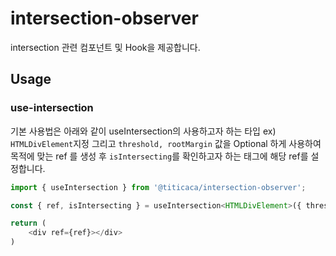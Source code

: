 # intersection-observer

intersection 관련 컴포넌트 및 Hook을 제공합니다.

## Usage

### use-intersection

기본 사용법은 아래와 같이 useIntersection의 사용하고자 하는 타입 ex) `HTMLDivElement`지정 그리고 `threshold, rootMargin` 값을 Optional 하게 사용하여 목적에 맞는 ref 를 생성 후 `isIntersecting`를 확인하고자 하는 태그에 해당 ref를 설정합니다.

```js
import { useIntersection } from '@titicaca/intersection-observer';

const { ref, isIntersecting } = useIntersection<HTMLDivElement>({ threshold, rootMargin }

return (
    <div ref={ref}></div>
)

```
